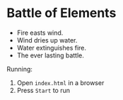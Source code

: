 # Battle of Elements

* Fire easts wind.
* Wind dries up water.
* Water extinguishes fire.
* The ever lasting battle.

Running:
1. Open `index.html` in a browser
2. Press `Start` to run
